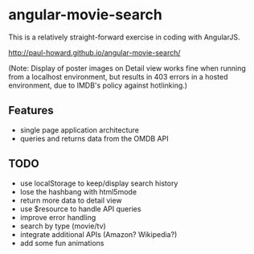 # angular-movie-search

This is a relatively straight-forward exercise in coding with AngularJS.

http://paul-howard.github.io/angular-movie-search/

(Note: Display of poster images on Detail view works fine when running from a localhost environment, but results in 403 errors in a hosted environment, due to IMDB's policy against hotlinking.)

## Features

- single page application architecture
- queries and returns data from the OMDB API


## TODO

- use localStorage to keep/display search history
- lose the hashbang with html5mode
- return more data to detail view
- use $resource to handle API queries
- improve error handling
- search by type (movie/tv)
- integrate additional APIs (Amazon? Wikipedia?)
- add some fun animations
